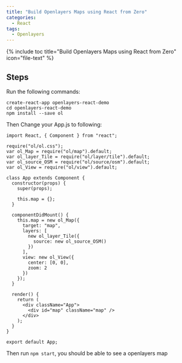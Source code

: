 ```yaml
---
title: "Build Openlayers Maps using React from Zero"
categories:
  - React
tags:
  - Openlayers
---
```


{% include toc title="Build Openlayers Maps using React from Zero" icon="file-text" %}

## Steps

Run the following commands:

```
create-react-app openlayers-react-demo
cd openlayers-react-demo
npm install --save ol
```

Then Change your App.js to following: 
```
import React, { Component } from "react";

require("ol/ol.css");
var ol_Map = require("ol/map").default;
var ol_layer_Tile = require("ol/layer/tile").default;
var ol_source_OSM = require("ol/source/osm").default;
var ol_View = require("ol/view").default;

class App extends Component {
  constructor(props) {
    super(props);

    this.map = {};
  }

  componentDidMount() {
    this.map = new ol_Map({
      target: "map",
      layers: [
        new ol_layer_Tile({
          source: new ol_source_OSM()
        })
      ],
      view: new ol_View({
        center: [0, 0],
        zoom: 2
      })
    });
  }

  render() {
    return (
      <div className="App">
        <div id="map" className="map" />
      </div>
    );
  }
}

export default App;

```

Then run `npm start`, you should be able to see a openlayers map
